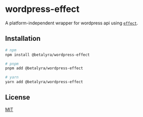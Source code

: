 # wordpress-effect

A platform-independent wrapper for wordpress api using [`effect`](https://effect.website).

 ## Installation

```bash
# npm
npm install @betalyra/wordpress-effect

# pnpm
pnpm add @betalyra/wordpress-effect

# yarn
yarn add @betalyra/wordpress-effect
```

## License

[MIT](./LICENSE.md)
